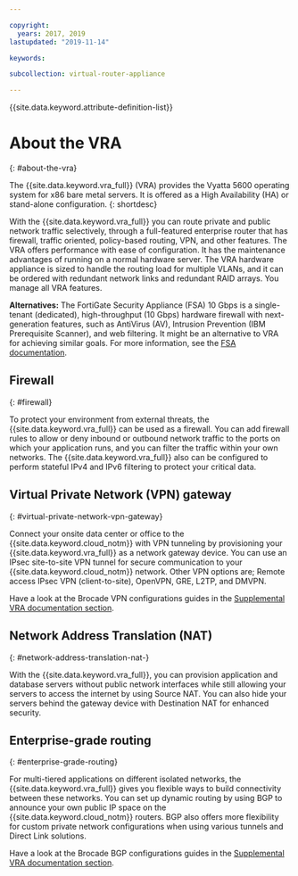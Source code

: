 ```yaml
---

copyright:
  years: 2017, 2019
lastupdated: "2019-11-14"

keywords: 

subcollection: virtual-router-appliance

---
```


{{site.data.keyword.attribute-definition-list}}

# About the VRA
{: #about-the-vra}

The {{site.data.keyword.vra_full}} (VRA) provides the Vyatta 5600 operating system for x86 bare metal servers. It is offered as a High Availability (HA) or stand-alone configuration.
{: shortdesc}

With the {{site.data.keyword.vra_full}} you can route private and public network traffic selectively, through a full-featured enterprise router that has firewall, traffic oriented, policy-based routing, VPN, and other features. The VRA offers performance with ease of configuration. It has the maintenance advantages of running on a normal hardware server. The VRA hardware appliance is sized to handle the routing load for multiple VLANs, and it can be ordered with redundant network links and redundant RAID arrays. You manage all VRA features.

**Alternatives:** The FortiGate Security Appliance (FSA) 10 Gbps is a single-tenant (dedicated), high-throughput (10 Gbps) hardware firewall with next-generation features, such as AntiVirus (AV), Intrusion Prevention (IBM Prerequisite Scanner), and web filtering. It might be an alternative to VRA for achieving similar goals. For more information, see the [FSA documentation](/docs/fortigate-10g?topic=fortigate-10g-getting-started).

## Firewall
{: #firewall}

To protect your environment from external threats, the {{site.data.keyword.vra_full}} can be used as a firewall. You can add firewall rules to allow or deny inbound or outbound network traffic to the ports on which your application runs, and you can filter the traffic within your own networks. The {{site.data.keyword.vra_full}} also can be configured to perform stateful IPv4 and IPv6 filtering to protect your critical data.

## Virtual Private Network (VPN) gateway
{: #virtual-private-network-vpn-gateway}

Connect your onsite data center or office to the {{site.data.keyword.cloud_notm}} with VPN tunneling by provisioning your {{site.data.keyword.vra_full}} as a network gateway device. You can use an IPsec site-to-site VPN tunnel for secure communication to your {{site.data.keyword.cloud_notm}} network. Other VPN options are; Remote access IPsec VPN (client-to-site), OpenVPN, GRE, L2TP, and DMVPN.

Have a look at the Brocade VPN configurations guides in the [Supplemental VRA documentation section](/docs/virtual-router-appliance?topic=virtual-router-appliance-supplemental-vra-documentation).

## Network Address Translation (NAT)
{: #network-address-translation-nat-}

With the {{site.data.keyword.vra_full}}, you can provision application and database servers without public network interfaces while still allowing your servers to access the internet by using Source NAT. You can also hide your servers behind the gateway device with Destination NAT for enhanced security.

## Enterprise-grade routing
{: #enterprise-grade-routing}

For multi-tiered applications on different isolated networks, the {{site.data.keyword.vra_full}} gives you flexible ways to build connectivity between these networks. You can set up dynamic routing by using BGP to announce your own public IP space on the {{site.data.keyword.cloud_notm}} routers. BGP also offers more flexibility for custom private network configurations when using various tunnels and Direct Link solutions.

Have a look at the Brocade BGP configurations guides in the [Supplemental VRA documentation section](/docs/virtual-router-appliance?topic=virtual-router-appliance-supplemental-vra-documentation).
